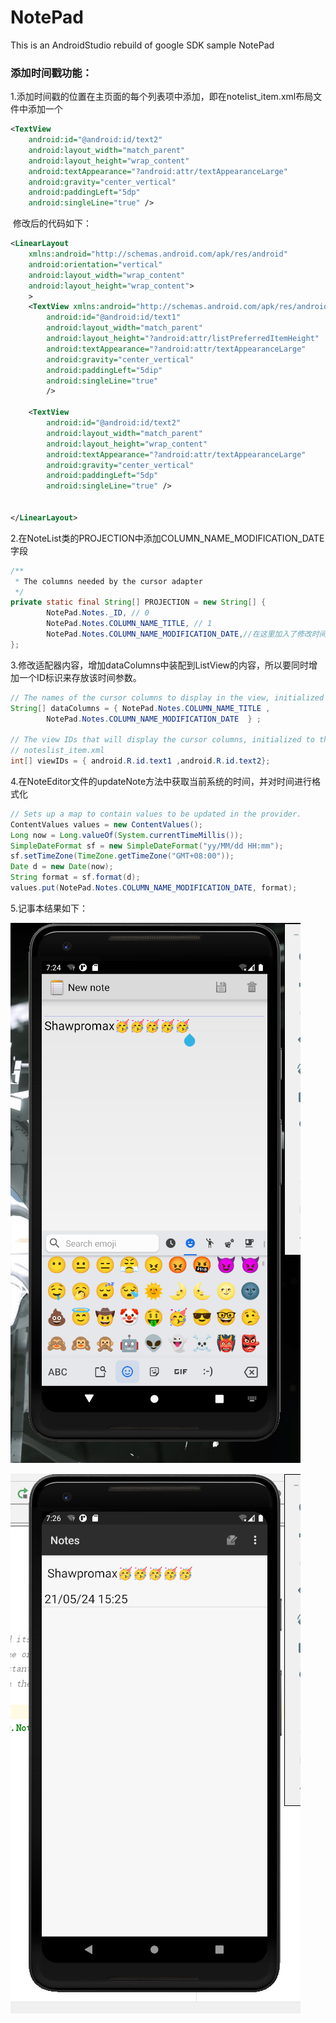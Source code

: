 # NotePad
This is an AndroidStudio rebuild of google SDK sample NotePad

### **添加时间戳功能：**

1.添加时间戳的位置在主页面的每个列表项中添加，即在notelist_item.xml布局文件中添加一个

```xml
<TextView
    android:id="@android:id/text2"
    android:layout_width="match_parent"
    android:layout_height="wrap_content"
    android:textAppearance="?android:attr/textAppearanceLarge"
    android:gravity="center_vertical"
    android:paddingLeft="5dp"
    android:singleLine="true" />
```

​	修改后的代码如下：

```xml
<LinearLayout
    xmlns:android="http://schemas.android.com/apk/res/android"
    android:orientation="vertical"
    android:layout_width="wrap_content"
    android:layout_height="wrap_content">
    >
    <TextView xmlns:android="http://schemas.android.com/apk/res/android"
        android:id="@android:id/text1"
        android:layout_width="match_parent"
        android:layout_height="?android:attr/listPreferredItemHeight"
        android:textAppearance="?android:attr/textAppearanceLarge"
        android:gravity="center_vertical"
        android:paddingLeft="5dip"
        android:singleLine="true"
        />

    <TextView
        android:id="@android:id/text2"
        android:layout_width="match_parent"
        android:layout_height="wrap_content"
        android:textAppearance="?android:attr/textAppearanceLarge"
        android:gravity="center_vertical"
        android:paddingLeft="5dp"
        android:singleLine="true" />


</LinearLayout>
```



2.在NoteList类的PROJECTION中添加COLUMN_NAME_MODIFICATION_DATE字段

```java
/**
 * The columns needed by the cursor adapter
 */
private static final String[] PROJECTION = new String[] {
        NotePad.Notes._ID, // 0
        NotePad.Notes.COLUMN_NAME_TITLE, // 1
        NotePad.Notes.COLUMN_NAME_MODIFICATION_DATE,//在这里加入了修改时间的显示
};
```



3.修改适配器内容，增加dataColumns中装配到ListView的内容，所以要同时增加一个ID标识来存放该时间参数。

```java
// The names of the cursor columns to display in the view, initialized to the title column
String[] dataColumns = { NotePad.Notes.COLUMN_NAME_TITLE ,
        NotePad.Notes.COLUMN_NAME_MODIFICATION_DATE  } ;

// The view IDs that will display the cursor columns, initialized to the TextView in
// noteslist_item.xml
int[] viewIDs = { android.R.id.text1 ,android.R.id.text2};
```



4.在NoteEditor文件的updateNote方法中获取当前系统的时间，并对时间进行格式化

```java
// Sets up a map to contain values to be updated in the provider.
ContentValues values = new ContentValues();
Long now = Long.valueOf(System.currentTimeMillis());
SimpleDateFormat sf = new SimpleDateFormat("yy/MM/dd HH:mm");
sf.setTimeZone(TimeZone.getTimeZone("GMT+08:00"));
Date d = new Date(now);
String format = sf.format(d);
values.put(NotePad.Notes.COLUMN_NAME_MODIFICATION_DATE, format);
```



5.记事本结果如下：

![result01](https://github.com/Shawpromax/Notepad/blob/master/result_screenshot/result01.png)

![result02](https://github.com/Shawpromax/Notepad/blob/master/result_screenshot/result02.png)